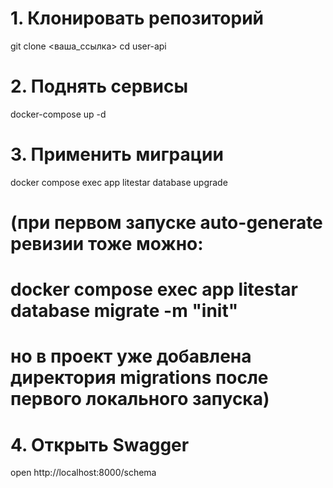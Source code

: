 # 1. Клонировать репозиторий
git clone <ваша_ссылка>
cd user-api

# 2. Поднять сервисы
docker-compose up -d

# 3. Применить миграции
docker compose exec app litestar database upgrade
# (при первом запуске auto-generate ревизии тоже можно:
# docker compose exec app litestar database migrate -m "init"
# но в проект уже добавлена директория migrations после первого локального запуска)

# 4. Открыть Swagger
open http://localhost:8000/schema
